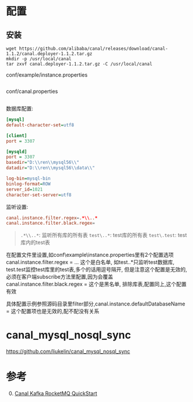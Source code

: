 # 配置

## 安装

```shell
wget https://github.com/alibaba/canal/releases/download/canal-1.1.2/canal.deployer-1.1.2.tar.gz
mkdir -p /usr/local/canal
tar zxvf canal.deployer-1.1.2.tar.gz -C /usr/local/canal
```
conf/example/instance.properties
```conf

```

conf/canal.properties
```conf

```


数据库配置:

```ini
[mysql]
default-character-set=utf8

[client]
port = 3307

[mysqld]
port = 3307
basedir="D:\\ren\\mysql56\\"
datadir="D:\\ren\\mysql56\\data\\"

log-bin=mysql-bin
binlog-format=ROW
server_id=1021
character-set-server=utf8
```

监听设置:
```conf
canal.instance.filter.regex=.*\\..*
canal.instance.filter.black.regex=
```
> `.*\\..*`: 监听所有库的所有表
> `test\..*`: test库的所有表
> `test\.test`: test库内的test表


在配置文件里设置,如conf\example\instance.properties里有2个配置选项
canal.instance.filter.regex = .\.. 这个是白名单,
如test\..*只监听test数据库,
test\.test监控test库里的test表,多个的话用逗号隔开, 但是注意这个配置是无效的,必须在客户端subscribe方法里配置,因为会覆盖
canal.instance.filter.black.regex = 这个是黑名单,
排除库表,配置同上,这个配置有效

具体配置示例参照源码目录里filter部分,canal.instance.defaultDatabaseName = 这个配置项也是无效的,配不配没有关系

# canal_mysql_nosql_sync


https://github.com/liukelin/canal_mysql_nosql_sync




# 参考

0. [Canal Kafka RocketMQ QuickStart](https://github.com/alibaba/canal/wiki/Canal-Kafka-RocketMQ-QuickStart)



